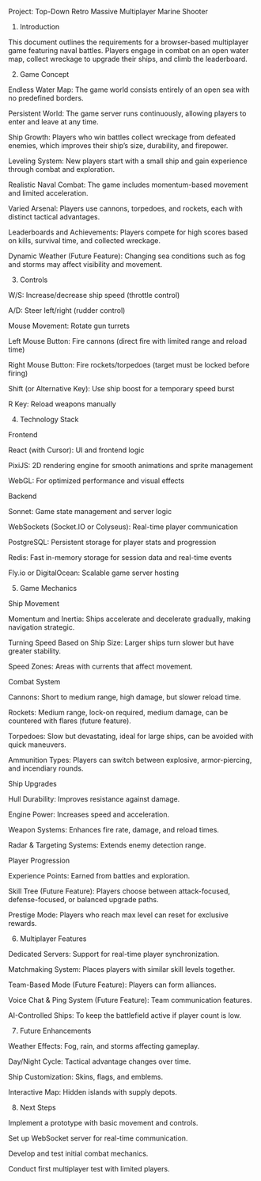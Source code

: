 Project: Top-Down Retro Massive Multiplayer Marine Shooter

1. Introduction

This document outlines the requirements for a browser-based multiplayer game featuring naval battles. Players engage in combat on an open water map, collect wreckage to upgrade their ships, and climb the leaderboard.

2. Game Concept

Endless Water Map: The game world consists entirely of an open sea with no predefined borders.

Persistent World: The game server runs continuously, allowing players to enter and leave at any time.

Ship Growth: Players who win battles collect wreckage from defeated enemies, which improves their ship’s size, durability, and firepower.

Leveling System: New players start with a small ship and gain experience through combat and exploration.

Realistic Naval Combat: The game includes momentum-based movement and limited acceleration.

Varied Arsenal: Players use cannons, torpedoes, and rockets, each with distinct tactical advantages.

Leaderboards and Achievements: Players compete for high scores based on kills, survival time, and collected wreckage.

Dynamic Weather (Future Feature): Changing sea conditions such as fog and storms may affect visibility and movement.

3. Controls

W/S: Increase/decrease ship speed (throttle control)

A/D: Steer left/right (rudder control)

Mouse Movement: Rotate gun turrets

Left Mouse Button: Fire cannons (direct fire with limited range and reload time)

Right Mouse Button: Fire rockets/torpedoes (target must be locked before firing)

Shift (or Alternative Key): Use ship boost for a temporary speed burst

R Key: Reload weapons manually

4. Technology Stack

Frontend

React (with Cursor): UI and frontend logic

PixiJS: 2D rendering engine for smooth animations and sprite management

WebGL: For optimized performance and visual effects

Backend

Sonnet: Game state management and server logic

WebSockets (Socket.IO or Colyseus): Real-time player communication

PostgreSQL: Persistent storage for player stats and progression

Redis: Fast in-memory storage for session data and real-time events

Fly.io or DigitalOcean: Scalable game server hosting

5. Game Mechanics

Ship Movement

Momentum and Inertia: Ships accelerate and decelerate gradually, making navigation strategic.

Turning Speed Based on Ship Size: Larger ships turn slower but have greater stability.

Speed Zones: Areas with currents that affect movement.

Combat System

Cannons: Short to medium range, high damage, but slower reload time.

Rockets: Medium range, lock-on required, medium damage, can be countered with flares (future feature).

Torpedoes: Slow but devastating, ideal for large ships, can be avoided with quick maneuvers.

Ammunition Types: Players can switch between explosive, armor-piercing, and incendiary rounds.

Ship Upgrades

Hull Durability: Improves resistance against damage.

Engine Power: Increases speed and acceleration.

Weapon Systems: Enhances fire rate, damage, and reload times.

Radar & Targeting Systems: Extends enemy detection range.

Player Progression

Experience Points: Earned from battles and exploration.

Skill Tree (Future Feature): Players choose between attack-focused, defense-focused, or balanced upgrade paths.

Prestige Mode: Players who reach max level can reset for exclusive rewards.

6. Multiplayer Features

Dedicated Servers: Support for real-time player synchronization.

Matchmaking System: Places players with similar skill levels together.

Team-Based Mode (Future Feature): Players can form alliances.

Voice Chat & Ping System (Future Feature): Team communication features.

AI-Controlled Ships: To keep the battlefield active if player count is low.

7. Future Enhancements

Weather Effects: Fog, rain, and storms affecting gameplay.

Day/Night Cycle: Tactical advantage changes over time.

Ship Customization: Skins, flags, and emblems.

Interactive Map: Hidden islands with supply depots.

8. Next Steps

Implement a prototype with basic movement and controls.

Set up WebSocket server for real-time communication.

Develop and test initial combat mechanics.

Conduct first multiplayer test with limited players.